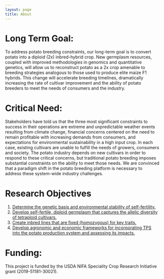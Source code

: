 ```yaml
---
layout: page
title: About
---
```



# Long Term Goal:

To address potato breeding constraints, our long-term goal is to convert potato into a diploid (2x) inbred-hybrid crop. New germplasm resources, coupled with improved methodologies in genomics and quantitative genetics, will allow us to reconstruct potato as a 2x crop amenable to breeding strategies analogous to those used to produce elite maize F1 hybrids. This change will accelerate breeding timelines, dramatically increasing the rate of cultivar improvement and the ability of potato breeders to meet the needs of consumers and the industry.

# Critical Need:
Stakeholders have told us that the three most significant constraints to success in their operations are extreme and unpredictable weather events resulting from climate change, financial concerns centered on the need to remain profitable with increasing demands from consumers, and expectations for environmental sustainability in a high input crop. In each case, existing cultivars are unable to fulfill the needs of growers, consumers and society. The potato industry depends on new cultivars in order to respond to these critical concerns, but traditional potato breeding imposes substantial constraints on the ability to meet those needs. We are convinced that a paradigm shift in the potato breeding platform is necessary to address these system-wide industry challenges.

# Research Objectives


1. [Determine the genetic basis and environmental stability of self-fertility.](/Objective1)
2. [Develop self-fertile, diploid germplasm that captures the allelic diversity of tetraploid cultivars.](/Objective2)
3. [Create inbred lines that are fixed (homozygous) for key traits.](/Objective3)
4. [Develop agronomic and economic frameworks for incorporating TPS into the potato production system and assessing its impacts.](/Objective4)


# Funding:
This project is funded by the USDA NIFA Speciality Crop Research Initiative grant (2019-51181-30021).
